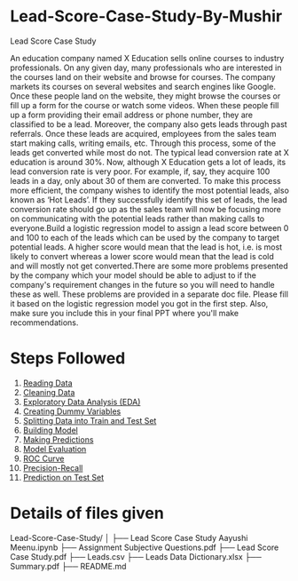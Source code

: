 # Lead-Score-Case-Study-By-Mushir
Lead Score Case Study

An education company named X Education sells online courses to industry professionals. On any given day, many professionals who are interested in the courses land on their website and browse for courses. The company markets its courses on several websites and search engines like Google. Once these people land on the website, they might browse the courses or fill up a form for the course or watch some videos. When these people fill up a form providing their email address or phone number, they are classified to be a lead. Moreover, the company also gets leads through past referrals. Once these leads are acquired, employees from the sales team start making calls, writing emails, etc. Through this process, some of the leads get converted while most do not. The typical lead conversion rate at X education is around 30%. Now, although X Education gets a lot of leads, its lead conversion rate is very poor. For example, if, say, they acquire 100 leads in a day, only about 30 of them are converted. To make this process more efficient, the company wishes to identify the most potential leads, also known as ‘Hot Leads’. If they successfully identify this set of leads, the lead conversion rate should go up as the sales team will now be focusing more on communicating with the potential leads rather than making calls to everyone.Build a logistic regression model to assign a lead score between 0 and 100 to each of the leads which can be used by the company to target potential leads. A higher score would mean that the lead is hot, i.e. is most likely to convert whereas a lower score would mean that the lead is cold and will mostly not get converted.There are some more problems presented by the company which your model should be able to adjust to if the company's requirement changes in the future so you will need to handle these as well. These problems are provided in a separate doc file. Please fill it based on the logistic regression model you got in the first step. Also, make sure you include this in your final PPT where you'll make recommendations.
# Steps Followed
1. [Reading Data](#reading-data)
2. [Cleaning Data](#cleaning-data)
3. [Exploratory Data Analysis (EDA)](#exploratory-data-analysis-eda)
4. [Creating Dummy Variables](#creating-dummy-variables)
5. [Splitting Data into Train and Test Set](#splitting-data-into-train-and-test-set)
6. [Building Model](#building-model)
7. [Making Predictions](#making-predictions)
8. [Model Evaluation](#model-evaluation)
9. [ROC Curve](#roc-curve)
10. [Precision-Recall](#precision-recall)
11. [Prediction on Test Set](#prediction-on-test-set)

# Details of files given

Lead-Score-Case-Study/
│
├── Lead Score Case Study Aayushi Meenu.ipynb
├── Assignment Subjective Questions.pdf
├── Lead Score Case Study.pdf
├── Leads.csv
├── Leads Data Dictionary.xlsx
├── Summary.pdf
├── README.md
